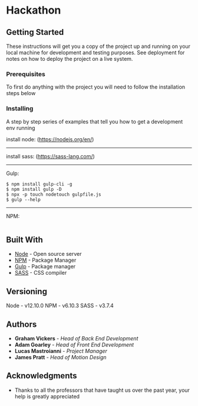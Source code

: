 # Hackathon



## Getting Started

These instructions will get you a copy of the project up and running on your local machine for development and testing purposes. See deployment for notes on how to deploy the project on a live system.

### Prerequisites

To first do anything with the project you will need to follow the installation steps below 

### Installing

A step by step series of examples that tell you how to get a development env running


install node: (https://nodejs.org/en/)

---

install sass: (https://sass-lang.com/)

---

Gulp:

```
$ npm install gulp-cli -g
$ npm install gulp -D
$ npx -p touch nodetouch gulpfile.js
$ gulp --help

```
---

NPM: 

```

```

## Built With

* [Node](https://nodejs.org/en/) - Open source server
* [NPM](https://www.npmjs.com/) - Package Manager
* [Gulp](https://gulpjs.com/) - Package manager
* [SASS](https://sass-lang.com/) - CSS compiler

## Versioning
Node - v12.10.0
NPM - v6.10.3
SASS - v3.7.4

## Authors

* **Graham Vickers** - *Head of Back End Development*
* **Adam Goarley** - *Head of Front End Development*
* **Lucas Mastroianni** - *Project Manager*
* **James Pratt** - *Head of Motion Design*

## Acknowledgments

* Thanks to all the professors that have taught us over the past year, your help is greatly appreciated 

